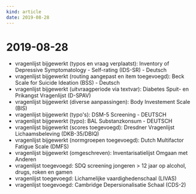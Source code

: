 ```yaml
---
kind: article
date: 2019-08-28
---
```


# 2019-08-28

* vragenlijst bijgewerkt (typos en vraag verplaatst): Inventory of Depressive Symptomatology - Self-rating (IDS-SR) - Deutsch
* vragenlijst bijgewerkt (routing aangepast en item toegevoegd): Beck Scale for Suicide Ideation (BSS) - Deutsch
* vragenlijst bijgewerkt (uitvraagperiode via textvar): Diabetes Spuit- en Prikangst Vragenlijst (D-SPAV)
* vragenlijst bijgewerkt (diverse aanpassingen): Body Investement Scale (BIS)
* vragenlijst bijgewerkt (typo's): DSM-5 Screening - DEUTSCH
* vragenlijst bijgewerkt (typo): BAL Substanzkonsum - DEUTSCH
* vragenlijst bijgewerkt (scores toegevoegd): Dresdner Vragenlijst Lichaamsbeleving (DKB-35/DBIQ)
* vragenlijst bijgewerkt (normgroepen toegevoegd): Dutch Multifactor Fatigue Scale (DMFS)
* vragenlijst bijgewerkt (omgeschreven): Inventarisatielijst Omgaan met Anderen
* vragenlijst toegevoegd: SDQ screening jongeren > 12 jaar op alcohol, drugs, roken en gamen
* vragenlijst toegevoegd: Lichamelijke vaardighedenschaal (LIVAS)
* vragenlijst toegevoegd: Cambridge Depersionalisatie Schaal (CDS-2)
